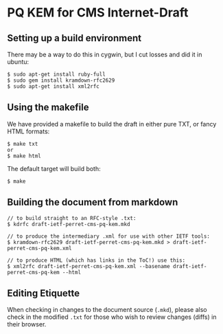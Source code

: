 # PQ KEM for CMS Internet-Draft

## Setting up a build environment

There may be a way to do this in cygwin, but I cut losses and did it in ubuntu:

    $ sudo apt-get install ruby-full
    $ sudo gem install kramdown-rfc2629
    $ sudo apt-get install xml2rfc


## Using the makefile

We have provided a makefile to build the draft in either pure TXT, or fancy HTML formats:

    $ make txt
    or
    $ make html

The default target will build both:

    $ make

## Building the document from markdown

    // to build straight to an RFC-style .txt:
    $ kdrfc draft-ietf-perret-cms-pq-kem.mkd

    // to produce the intermediary .xml for use with other IETF tools:
    $ kramdown-rfc2629 draft-ietf-perret-cms-pq-kem.mkd > draft-ietf-perret-cms-pq-kem.xml

    // to produce HTML (which has links in the ToC!) use this:
    $ xml2rfc draft-ietf-perret-cms-pq-kem.xml --basename draft-ietf-perret-cms-pq-kem --html

## Editing Etiquette

When checking in changes to the document source (`.mkd`), please also check in the modified `.txt` for those who wish to review changes (diffs) in their browser.
